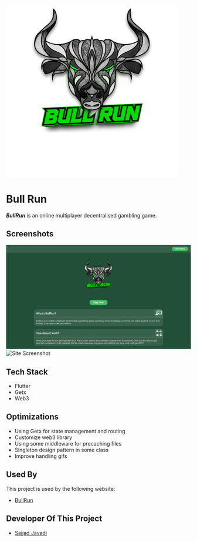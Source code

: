 
![Logo](./images/logo.png)

# Bull Run
**_BullRun_** is an online multiplayer decentralised gambling game.
## Screenshots

![Site Screenshot](./images/1.png)
![Site Screenshot](./image/2.png)

## Tech Stack

- Flutter
- Getx
- Web3


## Optimizations

- Using Getx for state management and routing
- Customize web3 library
- Using some middleware for precaching files
- Singleton design pattern in some class
- Improve handling gifs
## Used By

This project is used by the following website:

- [BullRun](https://bullrun.bullbets.io/)


## Developer Of This Project

- [Sajjad Javadi](SajjadJavadi28@gmail.com)
